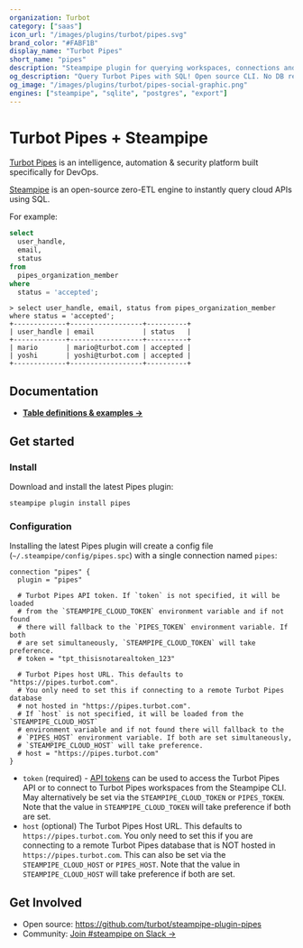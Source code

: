 ```yaml
---
organization: Turbot
category: ["saas"]
icon_url: "/images/plugins/turbot/pipes.svg"
brand_color: "#FABF1B"
display_name: "Turbot Pipes"
short_name: "pipes"
description: "Steampipe plugin for querying workspaces, connections and more from Turbot Pipes."
og_description: "Query Turbot Pipes with SQL! Open source CLI. No DB required."
og_image: "/images/plugins/turbot/pipes-social-graphic.png"
engines: ["steampipe", "sqlite", "postgres", "export"]
---
```


# Turbot Pipes + Steampipe

[Turbot Pipes](https://turbot.com/pipes) is an intelligence, automation & security platform built specifically for DevOps.

[Steampipe](https://steampipe.io) is an open-source zero-ETL engine to instantly query cloud APIs using SQL.

For example:

```sql
select
  user_handle,
  email,
  status
from
  pipes_organization_member
where
  status = 'accepted';
```

```
> select user_handle, email, status from pipes_organization_member where status = 'accepted';
+-------------+------------------+----------+
| user_handle | email            | status   |
+-------------+------------------+----------+
| mario       | mario@turbot.com | accepted |
| yoshi       | yoshi@turbot.com | accepted |
+-------------+------------------+----------+
```

## Documentation

- **[Table definitions & examples →](/plugins/turbot/pipes/tables)**

## Get started

### Install

Download and install the latest Pipes plugin:

```bash
steampipe plugin install pipes
```

### Configuration

Installing the latest Pipes plugin will create a config file (`~/.steampipe/config/pipes.spc`) with a single connection named `pipes`:

```hcl
connection "pipes" {
  plugin = "pipes"

  # Turbot Pipes API token. If `token` is not specified, it will be loaded
  # from the `STEAMPIPE_CLOUD_TOKEN` environment variable and if not found
  # there will fallback to the `PIPES_TOKEN` environment variable. If both
  # are set simultaneously, `STEAMPIPE_CLOUD_TOKEN` will take preference.
  # token = "tpt_thisisnotarealtoken_123"

  # Turbot Pipes host URL. This defaults to "https://pipes.turbot.com".
  # You only need to set this if connecting to a remote Turbot Pipes database
  # not hosted in "https://pipes.turbot.com".
  # If `host` is not specified, it will be loaded from the `STEAMPIPE_CLOUD_HOST`
  # environment variable and if not found there will fallback to the
  # `PIPES_HOST` environment variable. If both are set simultaneously,
  # `STEAMPIPE_CLOUD_HOST` will take preference.
  # host = "https://pipes.turbot.com"
}
```

- `token` (required) - [API tokens](https://turbot.com/pipes/docs/profile#tokens) can be used to access the Turbot Pipes API or to connect to Turbot Pipes workspaces from the Steampipe CLI. May alternatively be set via the `STEAMPIPE_CLOUD_TOKEN` or `PIPES_TOKEN`. Note that the value in `STEAMPIPE_CLOUD_TOKEN` will take preference if both are set.
- `host` (optional) The Turbot Pipes Host URL. This defaults to `https://pipes.turbot.com`. You only need to set this if you are connecting to a remote Turbot Pipes database that is NOT hosted in `https://pipes.turbot.com`. This can also be set via the `STEAMPIPE_CLOUD_HOST` or `PIPES_HOST`. Note that the value in `STEAMPIPE_CLOUD_HOST` will take preference if both are set.

## Get Involved

- Open source: https://github.com/turbot/steampipe-plugin-pipes
- Community: [Join #steampipe on Slack →](https://turbot.com/community/join)
